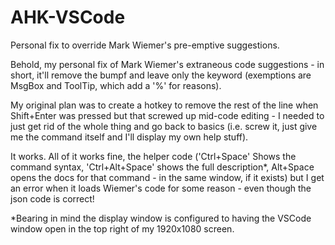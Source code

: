 # AHK-VSCode
Personal fix to override Mark Wiemer's pre-emptive suggestions.

Behold, my personal fix of Mark Wiemer's extraneous code suggestions - in short, it'll remove the bumpf and leave only the keyword (exemptions are MsgBox and ToolTip, which add a '%' for reasons).

My original plan was to create a hotkey to remove the rest of the line when Shift+Enter was pressed but that screwed up mid-code editing - I needed to just get rid of the whole thing and go back to basics (i.e. screw it, just give me the command itself and I'll display my own help stuff).

It works. All of it works fine, the helper code ('Ctrl+Space' Shows the command syntax, 'Ctrl+Alt+Space' shows the full description*, Alt+Space opens the docs for that command - in the same window, if it exists) but I get an error when it loads Wiemer's code for some reason - even though the json code is correct!

*Bearing in mind the display window is configured to having the VSCode window open in the top right of my 1920x1080 screen.
